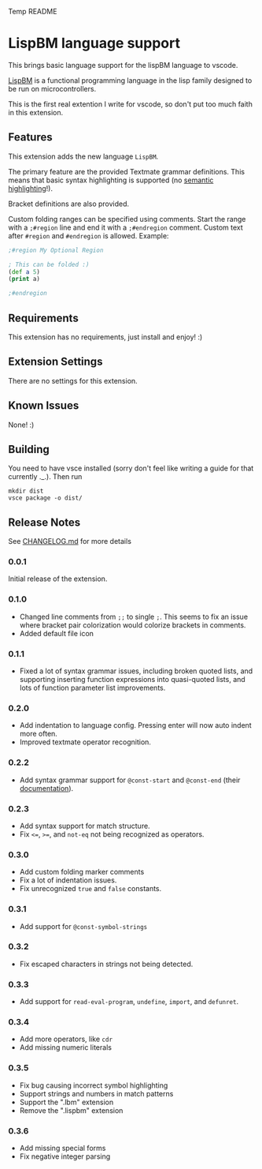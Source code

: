 Temp README

# LispBM language support

This brings basic language support for the lispBM language to vscode.

[LispBM](https://github.com/svenssonjoel/lispBM) is a functional programming
language in the lisp family designed to be run on microcontrollers.

This is the first real extention I write for vscode, so don't put too much
faith in this extension.

## Features

This extension adds the new language `LispBM`.

The primary feature are the provided Textmate grammar definitions.
This means that basic syntax highlighting is supported (no [semantic highlighting](https://code.visualstudio.com/api/language-extensions/semantic-highlight-guide)!).

Bracket definitions are also provided.

Custom folding ranges can be specified using comments. Start the range with a
`;#region` line and end it with a `;#endregion` comment.
Custom text after `#region` and `#endregion` is allowed.
Example:

```clj
;#region My Optional Region

; This can be folded :)
(def a 5)
(print a)

;#endregion
```

## Requirements

This extension has no requirements, just install and enjoy! :)

## Extension Settings

There are no settings for this extension.

<!-- Include if your extension adds any VS Code settings through the `contributes.configuration` extension point.

For example:

This extension contributes the following settings:

* `myExtension.enable`: Enable/disable this extension.
* `myExtension.thing`: Set to `blah` to do something. -->

## Known Issues

None! :)

## Building

You need to have vsce installed (sorry don't feel like writing a guide for that
currently .\_.).
Then run

```shell
mkdir dist
vsce package -o dist/
```

## Release Notes

See [CHANGELOG.md](CHANGELOG.md) for more details

### 0.0.1

Initial release of the extension.

### 0.1.0

- Changed line comments from `;;` to single `;`. This seems to fix an issue where
  bracket pair colorization would colorize brackets in comments.
- Added default file icon

### 0.1.1

- Fixed a lot of syntax grammar issues, including broken quoted lists, and supporting
  inserting function expressions into quasi-quoted lists, and lots of function
  parameter list improvements.

### 0.2.0

- Add indentation to language config. Pressing enter will now auto indent more
  often.
- Improved textmate operator recognition.

### 0.2.2

- Add syntax grammar support for `@const-start` and `@const-end` (their
  [documentation](https://github.com/vedderb/bldc/blob/master/lispBM/lispBM/doc/lbmref.md#const-start)).

### 0.2.3

- Add syntax support for match structure.
- Fix `<=`, `>=`, and `not-eq` not being recognized as operators.

### 0.3.0

- Add custom folding marker comments
- Fix a lot of indentation issues.
- Fix unrecognized `true` and `false` constants.

### 0.3.1

- Add support for `@const-symbol-strings`

### 0.3.2

- Fix escaped characters in strings not being detected.

### 0.3.3

- Add support for `read-eval-program`, `undefine`, `import`, and `defunret`.

### 0.3.4

- Add more operators, like `cdr`
- Add missing numeric literals

### 0.3.5

- Fix bug causing incorrect symbol highlighting
- Support strings and numbers in match patterns
- Support the ".lbm" extension
- Remove the ".lispbm" extension

### 0.3.6

- Add missing special forms
- Fix negative integer parsing
